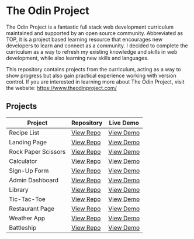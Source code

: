 # The Odin Project
The Odin Project is a fantastic full stack web development curriculum maintained and supported by an open source community. Abbreviated as TOP, it is a project based learning resource that encourages new developers to learn and connect as a community. I decided to complete the curriculum as a way to refresh my existing knowledge and skills in web development, while also learning new skills and languages.

This repository contains projects from the curriculum, acting as a way to show progress but also gain practical experience working with version control. If you are interested in learning more about The Odin Project, visit the website: https://www.theodinproject.com/

## Projects

| Project           | Repository                                                             | Live Demo                                                             |
| ----------------- | ------------------------------------------------------------------ | ------------------------------------------------------------------ |
| Recipe List | [View Repo](https://github.com/wintersdev/odin-project/tree/main/recipe-site) | [View Demo](https://wintersdev.github.io/odin-project/recipe-site/index.html) |
| Landing Page | [View Repo](https://github.com/wintersdev/odin-project/tree/main/landing-page) | [View Demo](https://wintersdev.github.io/odin-project/landing-page/) |
| Rock Paper Scissors | [View Repo](https://github.com/wintersdev/odin-project/tree/main/rock-paper-scissors) | [View Demo](https://wintersdev.github.io/odin-project/rock-paper-scissors/) |
| Calculator | [View Repo](https://github.com/wintersdev/odin-project/tree/main/calculator) | [View Demo](https://wintersdev.github.io/odin-project/calculator/) |
| Sign-Up Form | [View Repo](https://github.com/wintersdev/odin-project/tree/main/sign-up-form) | [View Demo](https://wintersdev.github.io/odin-project/sign-up-form/) |
| Admin Dashboard | [View Repo](https://github.com/wintersdev/odin-project/tree/main/admin-dashboard) | [View Demo](https://wintersdev.github.io/odin-project/admin-dashboard/) |
| Library | [View Repo](https://github.com/wintersdev/odin-project/tree/main/library) | [View Demo](https://wintersdev.github.io/odin-project/library/index.html) |
| Tic-Tac-Toe | [View Repo](https://github.com/wintersdev/odin-project/tree/main/tic-tac-toe) | [View Demo](https://wintersdev.github.io/odin-project/tic-tac-toe/) |
| Restaurant Page | [View Repo](https://github.com/wintersdev/odin-project/tree/main/restaurant-page) | [View Demo](https://wintersdev.github.io/odin-project/restaurant-page/) |
| Weather App | [View Repo](https://github.com/wintersdev/odin-project/tree/main/weather-app) | [View Demo](https://wintersdev.github.io/odin-project/weather-app/) |
| Battleship | [View Repo](https://github.com/wintersdev/odin-project/tree/main/Battleship) | [View Demo](https://wintersdev.github.io/odin-project/Battleship/) |
